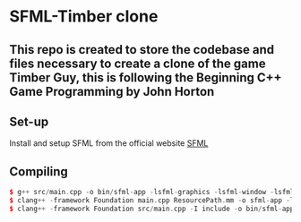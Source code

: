 # SFML-Timber clone
This repo is created to store the codebase and files necessary to create a clone of the game Timber Guy, this is following the Beginning C++ Game Programming by John Horton
---

## Set-up
Install and setup SFML from the official website [SFML](https://www.sfml-dev.org/index.php)

## Compiling
```cpp
$ g++ src/main.cpp -o bin/sfml-app -lsfml-graphics -lsfml-window -lsfml-system
$ clang++ -framework Foundation main.cpp ResourcePath.mm -o sfml-app -lsfml-graphics -lsfml-window -lsfml-system -lstdc++ && ./sfml-app 
$ clang++ -framework Foundation src/main.cpp -I include -o bin/sfml-app -lsfml-graphics -lsfml-window -lsfml-system -lsfml-audio -lstdc++ && ./bin/sfml-app
```